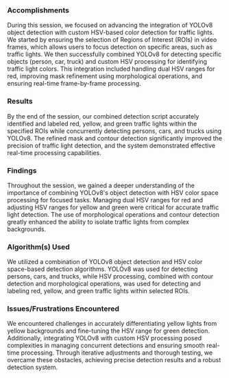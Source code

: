 



### Accomplishments

During this session, we focused on advancing the integration of YOLOv8 object detection with custom HSV-based color detection for traffic lights. We started by ensuring the selection of Regions of Interest (ROIs) in video frames, which allows users to focus detection on specific areas, such as traffic lights. We then successfully combined YOLOv8 for detecting specific objects (person, car, truck) and custom HSV processing for identifying traffic light colors. This integration included handling dual HSV ranges for red, improving mask refinement using morphological operations, and ensuring real-time frame-by-frame processing.

### Results

By the end of the session, our combined detection script accurately identified and labeled red, yellow, and green traffic lights within the specified ROIs while concurrently detecting persons, cars, and trucks using YOLOv8. The refined mask and contour detection significantly improved the precision of traffic light detection, and the system demonstrated effective real-time processing capabilities.

### Findings

Throughout the session, we gained a deeper understanding of the importance of combining YOLOv8's object detection with HSV color space processing for focused tasks. Managing dual HSV ranges for red and adjusting HSV ranges for yellow and green were critical for accurate traffic light detection. The use of morphological operations and contour detection greatly enhanced the ability to isolate traffic lights from complex backgrounds.

### Algorithm(s) Used

We utilized a combination of YOLOv8 object detection and HSV color space-based detection algorithms. YOLOv8 was used for detecting persons, cars, and trucks, while HSV processing, combined with contour detection and morphological operations, was used for detecting and labeling red, yellow, and green traffic lights within selected ROIs.

### Issues/Frustrations Encountered

We encountered challenges in accurately differentiating yellow lights from yellow backgrounds and fine-tuning the HSV range for green detection. Additionally, integrating YOLOv8 with custom HSV processing posed complexities in managing concurrent detections and ensuring smooth real-time processing. Through iterative adjustments and thorough testing, we overcame these obstacles, achieving precise detection results and a robust detection system.

